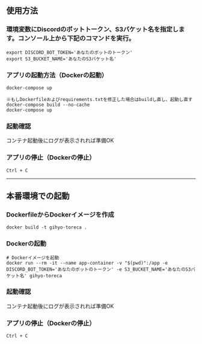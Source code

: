 ## 使用方法

### 環境変数にDiscordのボットトークン、S3バケット名を指定します。コンソール上から下記のコマンドを実行。
```
export DISCORD_BOT_TOKEN='あなたのボットのトークン'
export S3_BUCKET_NAME='あなたのS3バケット名'
```

### アプリの起動方法（Dockerの起動）
```
docker-compose up
```

```
※もしDockerfileおよびrequirements.txtを修正した場合はbuildし直し、起動し直す
docker-compose build --no-cache
docker-compose up
```

### 起動確認
コンテナ起動後にログが表示されれば準備OK

### アプリの停止（Dockerの停止）
```
Ctrl + C
```

---

## 本番環境での起動
### DockerfileからDockerイメージを作成
```
docker build -t gihyo-toreca .
```

### Dockerの起動
```
# Dockerイメージを起動 
docker run --rm -it --name app-container -v "$(pwd)":/app -e DISCORD_BOT_TOKEN='あなたのボットのトークン' -e S3_BUCKET_NAME='あなたのS3バケット名' gihyo-toreca
```
### 起動確認
コンテナ起動後にログが表示されれば準備OK

### アプリの停止（Dockerの停止）
```
Ctrl + C
```